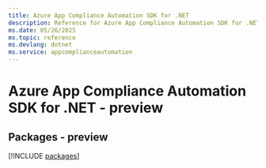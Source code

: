 ```yaml
---
title: Azure App Compliance Automation SDK for .NET
description: Reference for Azure App Compliance Automation SDK for .NET
ms.date: 05/26/2025
ms.topic: reference
ms.devlang: dotnet
ms.service: appcomplianceautomation
---
```

# Azure App Compliance Automation SDK for .NET - preview
## Packages - preview
[!INCLUDE [packages](app-compliance-automation-index.md)]